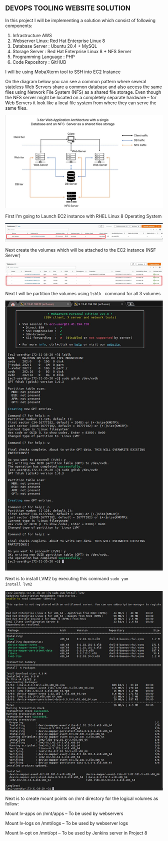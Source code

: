 ## DEVOPS TOOLING WEBSITE SOLUTION

In this project I will be implementing a solution which consist of following components:

1. Infrastructure AWS
2. Webserver Linux: Red Hat Enterprise Linux 8
3. Database Server : Ubuntu 20.4 + MySQL
4. Storage Server : Red Hat Enterprise Linux 8 + NFS Server
5. Programming Language : PHP
6. Code Repository : GitHUB

I will be using MobaXterm tool to SSH into EC2 Instance


On the diagram below you can see a common pattern where several stateless Web Servers share a common database and also access the same files using Network File System (NFS) as a shared file storage. Even though the NFS server might be located on a completely separate hardware – for Web Servers it look like a local file system from where they can serve the same files.

![alt text](./Images/Capture.JPG)

First I'm going to Launch EC2 instance with RHEL Linux 8 Operating System

![alt text](./Images/Server.JPG)

Next create the volumes which will be attached to the EC2 instance (NSF Server)

![alt text](./Images/created%20volumes.JPG)

Next I will be partition the volumes using <code>lsblk </code> command for all  3 volumes

![alt text](./Images/step1%20run%20lsblk.JPG)

Next is to install LVM2 by executing this command <code>sudo yum install lvm2</code>

![alt text](./Images/step2%20install%20lvm2.JPG)

Next is to create mount points on /mnt directory for the logical volumes as follow:

Mount lv-apps on /mnt/apps – To be used by webservers

Mount lv-logs on /mnt/logs – To be used by webserver logs

Mount lv-opt on /mnt/opt – To be used by Jenkins server in Project 8



